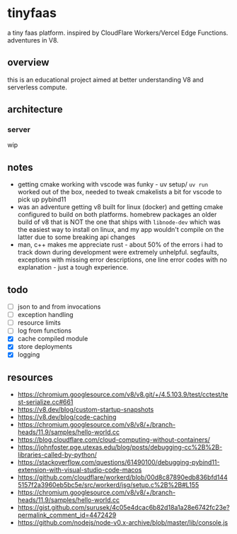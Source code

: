 # tinyfaas
a tiny faas platform. inspired by CloudFlare Workers/Vercel Edge Functions. adventures in V8.

## overview
this is an educational project aimed at better understanding V8 and serverless compute.

## architecture
### server
wip

## notes

-   getting cmake working with vscode was funky - uv setup/ `uv run` worked out of the box, needed to tweak cmakelists a bit for vscode to pick up pybind11
-   was an adventure getting v8 built for linux (docker) and getting cmake configured to build on both platforms. homebrew packages an older build of v8 that is NOT the one that ships with `libnode-dev` which was the easiest way to install on linux, and my app wouldn't compile on the latter due to some breaking api changes
-   man, c++ makes me appreciate rust - about 50% of the errors i had to track down during development were extremely unhelpful. segfaults, exceptions with missing error descriptions, one line error codes with no explanation - just a tough experience.

## todo

-   [ ] json to and from invocations
-   [ ] exception handling
-   [ ] resource limits
-   [ ] log from functions
-   [x] cache compiled module
-   [x] store deployments
-   [x] logging

## resources

-   https://chromium.googlesource.com/v8/v8.git/+/4.5.103.9/test/cctest/test-serialize.cc#661
-   https://v8.dev/blog/custom-startup-snapshots
-   https://v8.dev/blog/code-caching
-   https://chromium.googlesource.com/v8/v8/+/branch-heads/11.9/samples/hello-world.cc
-   https://blog.cloudflare.com/cloud-computing-without-containers/
-   https://johnfoster.pge.utexas.edu/blog/posts/debugging-cc%2B%2B-libraries-called-by-python/
-   https://stackoverflow.com/questions/61490100/debugging-pybind11-extension-with-visual-studio-code-macos
-   https://github.com/cloudflare/workerd/blob/00d8c87890edb836bfd1445157f2a3960eb5bc5e/src/workerd/jsg/setup.c%2B%2B#L155
-   https://chromium.googlesource.com/v8/v8/+/branch-heads/11.9/samples/hello-world.cc
-   https://gist.github.com/surusek/4c05e4dcac6b82d18a1a28e6742fc23e?permalink_comment_id=4472429
-   https://github.com/nodejs/node-v0.x-archive/blob/master/lib/console.js
